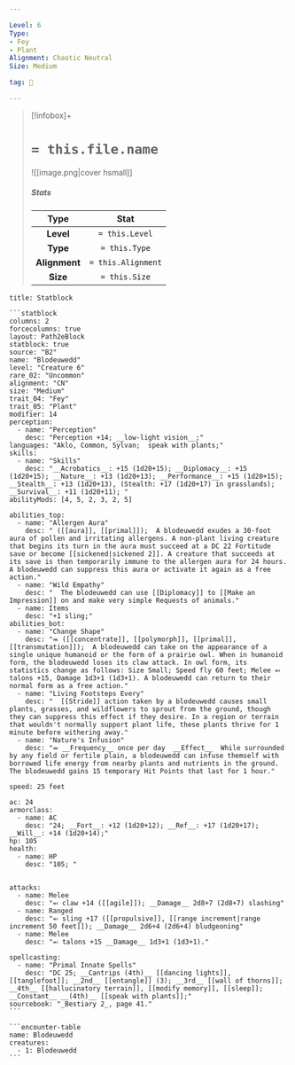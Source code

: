 ```yaml
---

Level: 6
Type:
- Fey
- Plant
Alignment: Chaotic Neutral
Size: Medium

tag: 👹

---
```


> [!infobox]+
> #  `= this.file.name`
> ![[image.png|cover hsmall]]
> ##### Stats
> Type | Stat |
> :---:|:---:|
> **Level** | `= this.Level` |
> **Type** | `= this.Type` |
> **Alignment** | `= this.Alignment` |
> **Size** | `= this.Size` |



````ad-info
title: Statblock

```statblock
columns: 2
forcecolumns: true
layout: Path2eBlock
statblock: true
source: "B2"
name: "Blodeuwedd"
level: "Creature 6"
rare_02: "Uncommon"
alignment: "CN"
size: "Medium"
trait_04: "Fey"
trait_05: "Plant"
modifier: 14
perception:
  - name: "Perception"
    desc: "Perception +14; __low-light vision__;"
languages: "Aklo, Common, Sylvan;  speak with plants;"
skills:
  - name: "Skills"
    desc: "__Acrobatics__: +15 (1d20+15); __Diplomacy__: +15 (1d20+15); __Nature__: +13 (1d20+13); __Performance__: +15 (1d20+15); __Stealth__: +13 (1d20+13), (Stealth: +17 (1d20+17) in grasslands); __Survival__: +11 (1d20+11); "
abilityMods: [4, 5, 2, 3, 2, 5]

abilities_top:
  - name: "Allergen Aura"
    desc: " ([[aura]], [[primal]]);  A blodeuwedd exudes a 30-foot aura of pollen and irritating allergens. A non-plant living creature that begins its turn in the aura must succeed at a DC 22 Fortitude save or become [[sickened|sickened 2]]. A creature that succeeds at its save is then temporarily immune to the allergen aura for 24 hours. A blodeuwedd can suppress this aura or activate it again as a free action."
  - name: "Wild Empathy"
    desc: "  The blodeuwedd can use [[Diplomacy]] to [[Make an Impression]] on and make very simple Requests of animals."
  - name: Items
    desc: "+1 sling;"
abilities_bot:
  - name: "Change Shape"
    desc: "⬺ ([[concentrate]], [[polymorph]], [[primal]], [[transmutation]]);  A blodeuwedd can take on the appearance of a single unique humanoid or the form of a prairie owl. When in humanoid form, the blodeuwedd loses its claw attack. In owl form, its statistics change as follows: Size Small; Speed fly 60 feet; Melee ⬻ talons +15, Damage 1d3+1 (1d3+1). A blodeuwedd can return to their normal form as a free action."
  - name: "Living Footsteps Every"
    desc: "  [[Stride]] action taken by a blodeuwedd causes small plants, grasses, and wildflowers to sprout from the ground, though they can suppress this effect if they desire. In a region or terrain that wouldn't normally support plant life, these plants thrive for 1 minute before withering away."
  - name: "Nature's Infusion"
    desc: "⬺ __Frequency__ once per day  __Effect__  While surrounded by any field or fertile plain, a blodeuwedd can infuse themself with borrowed life energy from nearby plants and nutrients in the ground. The blodeuwedd gains 15 temporary Hit Points that last for 1 hour."

speed: 25 feet

ac: 24
armorclass:
  - name: AC
    desc: "24; __Fort__: +12 (1d20+12); __Ref__: +17 (1d20+17); __Will__: +14 (1d20+14);"
hp: 105
health:
  - name: HP
    desc: "105; "


attacks:
  - name: Melee
    desc: "⬻ claw +14 ([[agile]]); __Damage__ 2d8+7 (2d8+7) slashing"
  - name: Ranged
    desc: "⬻ sling +17 ([[propulsive]], [[range increment|range increment 50 feet]]); __Damage__ 2d6+4 (2d6+4) bludgeoning"
  - name: Melee
    desc: "⬻ talons +15 __Damage__ 1d3+1 (1d3+1)."

spellcasting:
  - name: "Primal Innate Spells"
    desc: "DC 25; __Cantrips (4th)__ [[dancing lights]], [[tanglefoot]]; __2nd__ [[entangle]] (3); __3rd__ [[wall of thorns]]; __4th__ [[hallucinatory terrain]], [[modify memory]], [[sleep]]; __Constant__ __(4th)__ [[speak with plants]];"
sourcebook: "_Bestiary 2_, page 41."
```

```encounter-table
name: Blodeuwedd
creatures:
  - 1: Blodeuwedd
```

````


